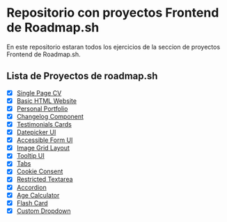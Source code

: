 # Repositorio con proyectos Frontend de Roadmap.sh

En este repositorio estaran todos los ejercicios de la seccion de proyectos Frontend de
Roadmap.sh.

## Lista de Proyectos de roadmap.sh

-   [x] [Single Page CV](https://roadmap.sh/projects/single-page-cv)
-   [x] [Basic HTML Website](https://roadmap.sh/projects/basic-html-website)
-   [x] [Personal Portfolio](https://roadmap.sh/projects/portfolio-website)
-   [x] [Changelog Component](https://roadmap.sh/projects/changelog-component)
-   [x] [Testimonials Cards](https://roadmap.sh/projects/testimonial-cards)
-   [x] [Datepicker UI](https://roadmap.sh/projects/datepicker-ui)
-   [x] [Accessible Form UI](https://roadmap.sh/projects/accessible-form-ui)
-   [x] [Image Grid Layout](https://roadmap.sh/projects/image-grid)
-   [x] [Tooltip UI](https://roadmap.sh/projects/tooltip-ui)
-   [x] [Tabs](https://roadmap.sh/projects/simple-tabs)
-   [x] [Cookie Consent](https://roadmap.sh/projects/cookie-consent)
-   [x] [Restricted Textarea](https://roadmap.sh/projects/restricted-textarea)
-   [x] [Accordion](https://roadmap.sh/projects/accordion)
-   [x] [Age Calculator](https://roadmap.sh/projects/age-calculator)
-   [x] [Flash Card](https://roadmap.sh/projects/flash-cards)
-   [x] [Custom Dropdown](https://roadmap.sh/projects/custom-dropdown)

